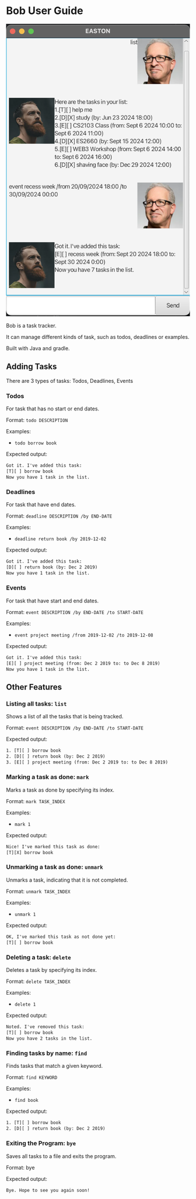 # Bob User Guide

![Screenshot of application](Ui.png)

Bob is a task tracker. 

It can manage different kinds of task, such as todos, 
deadlines or examples.

Built with Java and gradle.

## Adding Tasks

There are 3 types of tasks: Todos, Deadlines, Events

### Todos

For task that has no start or end dates.

Format: `todo DESCRIPTION`

Examples: 
- `todo borrow book`

Expected output:
```
Got it. I've added this task:
[T][ ] borrow book
Now you have 1 task in the list.
```

### Deadlines

For task that have end dates.

Format: `deadline DESCRIPTION /by END-DATE`

Examples:
- `deadline return book /by 2019-12-02`

Expected output:
```
Got it. I've added this task:
[D][ ] return book (by: Dec 2 2019)
Now you have 1 task in the list.
```

### Events

For task that have start and end dates.

Format: `event DESCRIPTION /by END-DATE /to START-DATE`

Examples:
- `event project meeting /from 2019-12-02 /to 2019-12-08`

Expected output:
```
Got it. I've added this task:
[E][ ] project meeting (from: Dec 2 2019 to: to Dec 8 2019)
Now you have 1 task in the list.
```

## Other Features

### Listing all tasks: `list`

Shows a list of all the tasks that is being tracked.

Format: `event DESCRIPTION /by END-DATE /to START-DATE`

Expected output:
```
1. [T][ ] borrow book
2. [D][ ] return book (by: Dec 2 2019)
3. [E][ ] project meeting (from: Dec 2 2019 to: to Dec 8 2019)
```

###  Marking a task as done: `mark`
Marks a task as done by specifying its index.

Format: `mark TASK_INDEX`

Examples:
- `mark 1`

Expected output:
```
Nice! I've marked this task as done:
[T][X] borrow book
```

### Unmarking a task as done: `unmark`

Unmarks a task, indicating that it is not completed.

Format: `unmark TASK_INDEX`

Examples:
- `unmark 1`

Expected output:
```
OK, I've marked this task as not done yet:
[T][ ] borrow book
```

### Deleting a task: `delete`

Deletes a task by specifying its index.

Format: `delete TASK_INDEX`

Examples:
- `delete 1`

Expected output:
```
Noted. I've removed this task:
[T][ ] borrow book
Now you have 2 tasks in the list.
```

### Finding tasks by name: `find`

Finds tasks that match a given keyword.

Format: `find KEYWORD`

Examples:
- `find book`

Expected output:
```
1. [T][ ] borrow book
2. [D][ ] return book (by: Dec 2 2019)
```

### Exiting the Program: `bye`

Saves all tasks to a file and exits the program.

Format: bye

Expected output:
```
Bye. Hope to see you again soon!
```